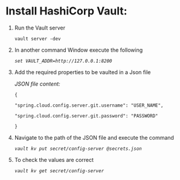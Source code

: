 # Install HashiCorp Vault:

1. Run the Vault server

   `vault server -dev`

2. In another command Window execute the following

   _`set VAULT_ADDR=http://127.0.0.1:8200`_

3. Add the required properties to be vaulted in a Json file

   *JSON file content:*

   `{`

   `"spring.cloud.config.server.git.username": "USER_NAME",`

   `"spring.cloud.config.server.git.password": "PASSWORD"`

   `}`

4. Navigate to the path of the JSON file and execute the command 

   _`vault kv put secret/config-server @secrets.json`_

5. To check the values are correct 

   _`vault kv get secret/config-server`_

